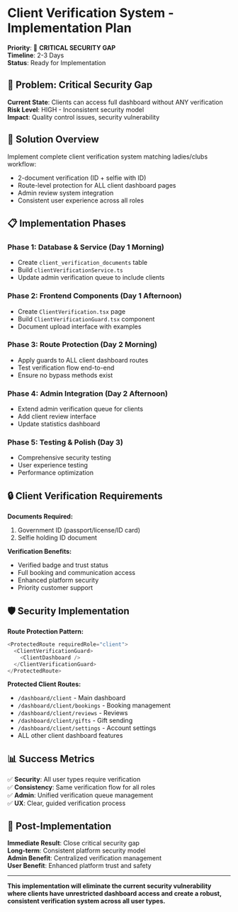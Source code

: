 # Client Verification System - Implementation Plan

**Priority**: 🔴 **CRITICAL SECURITY GAP**  
**Timeline**: 2-3 Days  
**Status**: Ready for Implementation

## 🚨 Problem: Critical Security Gap

**Current State**: Clients can access full dashboard without ANY verification  
**Risk Level**: HIGH - Inconsistent security model  
**Impact**: Quality control issues, security vulnerability

## 🎯 Solution Overview

Implement complete client verification system matching ladies/clubs workflow:
- 2-document verification (ID + selfie with ID)  
- Route-level protection for ALL client dashboard pages
- Admin review system integration
- Consistent user experience across all roles

## 📋 Implementation Phases

### Phase 1: Database & Service (Day 1 Morning)
- Create `client_verification_documents` table
- Build `clientVerificationService.ts` 
- Update admin verification queue to include clients

### Phase 2: Frontend Components (Day 1 Afternoon)  
- Create `ClientVerification.tsx` page
- Build `ClientVerificationGuard.tsx` component
- Document upload interface with examples

### Phase 3: Route Protection (Day 2 Morning)
- Apply guards to ALL client dashboard routes
- Test verification flow end-to-end
- Ensure no bypass methods exist

### Phase 4: Admin Integration (Day 2 Afternoon)
- Extend admin verification queue for clients
- Add client review interface
- Update statistics dashboard

### Phase 5: Testing & Polish (Day 3)
- Comprehensive security testing
- User experience testing
- Performance optimization

## 🔒 Client Verification Requirements

**Documents Required:**
1. Government ID (passport/license/ID card)
2. Selfie holding ID document

**Verification Benefits:**
- Verified badge and trust status
- Full booking and communication access  
- Enhanced platform security
- Priority customer support

## 🛡️ Security Implementation

**Route Protection Pattern:**
```typescript
<ProtectedRoute requiredRole="client">
  <ClientVerificationGuard>
    <ClientDashboard />
  </ClientVerificationGuard>
</ProtectedRoute>
```

**Protected Client Routes:**
- `/dashboard/client` - Main dashboard
- `/dashboard/client/bookings` - Booking management  
- `/dashboard/client/reviews` - Reviews
- `/dashboard/client/gifts` - Gift sending
- `/dashboard/client/settings` - Account settings
- ALL other client dashboard features

## 📊 Success Metrics

✅ **Security**: All user types require verification  
✅ **Consistency**: Same verification flow for all roles  
✅ **Admin**: Unified verification queue management  
✅ **UX**: Clear, guided verification process

## 🚀 Post-Implementation

**Immediate Result**: Close critical security gap  
**Long-term**: Consistent platform security model  
**Admin Benefit**: Centralized verification management  
**User Benefit**: Enhanced platform trust and safety

---

**This implementation will eliminate the current security vulnerability where clients have unrestricted dashboard access and create a robust, consistent verification system across all user types.** 